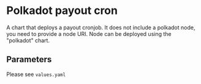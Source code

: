 # Polkadot payout cron

A chart that deploys a payout cronjob. It does not include a polkadot node, you need to provide a node URI. Node can be deployed using the "polkadot" chart.

## Parameters

Please see `values.yaml`
